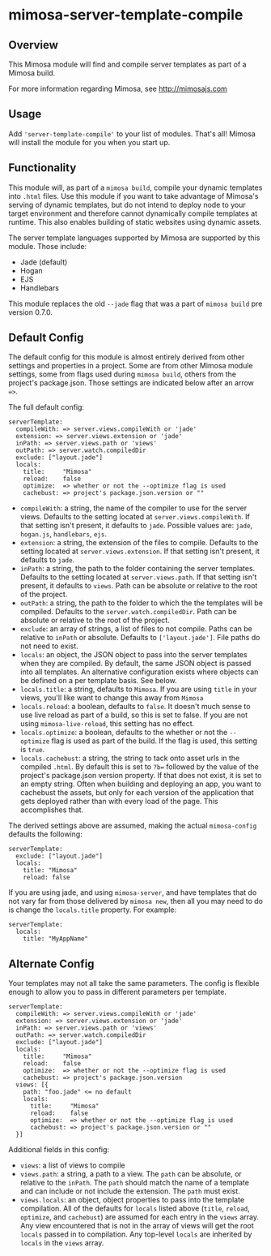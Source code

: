 mimosa-server-template-compile
===========

## Overview

This Mimosa module will find and compile server templates as part of a Mimosa build.

For more information regarding Mimosa, see http://mimosajs.com

## Usage

Add `'server-template-compile'` to your list of modules.  That's all!  Mimosa will install the module for you when you start up.

## Functionality

This module will, as part of a `mimosa build`, compile your dynamic templates into `.html` files.  Use this module if you want to take advantage of Mimosa's serving of dynamic templates, but do not intend to deploy node to your target environment and therefore cannot dynamically compile templates at runtime.  This also enables building of static websites using dynamic assets.

The server template languages supported by Mimosa are supported by this module. Those include:

* Jade (default)
* Hogan
* EJS
* Handlebars

This module replaces the old `--jade` flag that was a part of `mimosa build` pre version 0.7.0.

## Default Config

The default config for this module is almost entirely derived from other settings and properties in a project.  Some are from other Mimosa module settings, some from flags used during `mimosa build`, others from the project's package.json.  Those settings are indicated below after an arrow `=>`.

The full default config:

```
serverTemplate:
  compileWith: => server.views.compileWith or 'jade'
  extension: => server.views.extension or 'jade'
  inPath: => server.views.path or 'views'
  outPath: => server.watch.compiledDir
  exclude: ["layout.jade"]
  locals:
    title:     "Mimosa"
    reload:    false
    optimize:  => whether or not the --optimize flag is used
    cachebust: => project's package.json.version or ""
```

* `compileWith`: a string, the name of the compiler to use for the server views.  Defaults to the setting located at `server.views.compileWith`.  If that setting isn't present, it defaults to `jade`.  Possible values are: `jade`, `hogan.js`, `handlebars`, `ejs`.
* `extension`: a string, the extension of the files to compile.  Defaults to the setting located at `server.views.extension`.  If that setting isn't present, it defaults to `jade`.
* `inPath`: a string, the path to the folder containing the server templates. Defaults to the setting located at `server.views.path`.  If that setting isn't present, it defaults to `views`.  Path can be absolute or relative to the root of the project.
* `outPath`: a string, the path to the folder to which the the templates will be compiled. Defaults to the `server.watch.compiledDir`.  Path can be absolute or relative to the root of the project.
* `exclude`: an array of strings, a list of files to not compile.  Paths can be relative to `inPath` or absolute. Defaults to `['layout.jade']`. File paths do not need to exist.
* `locals`: an object, the JSON object to pass into the server templates when they are compiled. By default, the same JSON object is passed into all templates.  An alternative configuration exists where objects can be defined on a per template basis.  See below.
* `locals.title`: a string, defaults to `Mimosa`.  If you are using `title` in your views, you'll like want to change this away from `Mimosa`
* `locals.reload`: a boolean, defaults to `false`.  It doesn't much sense to use live reload as part of a build, so this is set to false. If you are not using `mimosa-live-reload`, this setting has no effect.
* `locals.optimize`: a boolean, defaults to the whether or not the `--optimize` flag is used as part of the build.  If the flag is used, this setting is `true`.
* `locals.cachebust`: a string, the string to tack onto asset urls in the compiled `.html`.  By default this is set to `?b=` followed by the value of the project's package.json version property.  If that does not exist, it is set to an empty string. Often when building and deploying an app, you want to cachebust the assets, but only for each version of the application that gets deployed rather than with every load of the page.  This accomplishes that.

The derived settings above are assumed, making the actual `mimosa-config` defaults the following:

```
serverTemplate:
  exclude: ["layout.jade"]
  locals:
    title: "Mimosa"
    reload: false
```

If you are using jade, and using `mimosa-server`, and have templates that do not vary far from those delivered by `mimosa new`, then all you may need to do is change the `locals.title` property.  For example:

```
serverTemplate:
  locals:
    title: "MyAppName"
```

## Alternate Config

Your templates may not all take the same parameters.  The config is flexible enough to allow you to pass in different parameters per template.

```
serverTemplate:
  compileWith: => server.views.compileWith or 'jade'
  extension: => server.views.extension or 'jade'
  inPath: => server.views.path or 'views'
  outPath: => server.watch.compiledDir
  exclude: ["layout.jade"]
  locals:
    title:     "Mimosa"
    reload:    false
    optimize:  => whether or not the --optimize flag is used
    cachebust: => project's package.json.version
  views: [{
    path: "foo.jade" <= no default
    locals:
      title:     "Mimosa"
      reload:    false
      optimize:  => whether or not the --optimize flag is used
      cachebust: => project's package.json.version or ""
  }]
```

Additional fields in this config:

* `views`: a list of views to compile
* `views.path`: a string, a path to a view. The `path` can be absolute, or relative to the `inPath`. The `path` should match the name of a template and can include or not include the extension. The `path` must exist.
* `views.locals`: an object, object properties to pass into the template compilation.  All of the defaults for `locals` listed above (`title`, `reload`, `optimize`, and `cachebust`) are assumed for each entry in the `views` array. Any view encountered that is not in the array of views will get the root `locals` passed in to compilation. Any top-level `locals` are inherited by `locals` in the `views` array.
